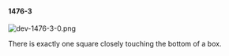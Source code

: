 #### 1476-3
![dev-1476-3-0.png](https://github.com/lil-lab/nlvr/raw/master/nlvr/dev/images/1/dev-1476-3-0.png "dev-1476-3-0.png")

There is exactly one square closely touching the bottom of a box.